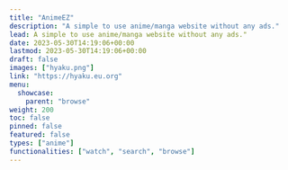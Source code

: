 ```yaml
---
title: "AnimeEZ"
description: "A simple to use anime/manga website without any ads."
lead: A simple to use anime/manga website without any ads."
date: 2023-05-30T14:19:06+00:00
lastmod: 2023-05-30T14:19:06+00:00
draft: false
images: ["hyaku.png"]
link: "https://hyaku.eu.org"
menu:
  showcase:
    parent: "browse"
weight: 200
toc: false
pinned: false
featured: false
types: ["anime"]
functionalities: ["watch", "search", "browse"]
---
```

